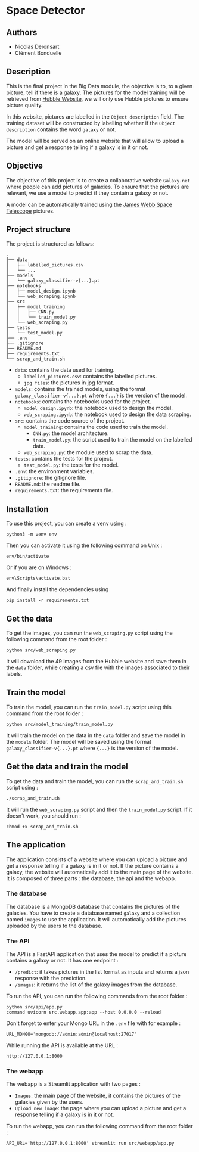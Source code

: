 # Space Detector

## Authors

- Nicolas Deronsart
- Clément Bonduelle

## Description

This is the final project in the Big Data module, the objective is to, to a given picture, tell if there is a galaxy.
The pictures for the model training will be retrieved from [Hubble Website](https://esahubble.org/images/), we will only use Hubble pictures to ensure picture quality.

In this website, pictures are labelled in the `Object description` field. The training dataset will be constructed by labelling whether if the `Object description` contains the word `galaxy` or not.

The model will be served on an online website that will allow to upload a picture and get a response telling if a galaxy is in it or not.

## Objective

The objective of this project is to create a collaborative website `Galaxy.net` where people can add pictures of galaxies. To ensure that the pictures are relevant, we use a model to predict if they contain a galaxy or not.  

A model can be automatically trained using the [James Webb Space Telescope](https://en.wikipedia.org/wiki/James_Webb_Space_Telescope) pictures.

## Project structure

The project is structured as follows:

```
.
├── data
│   ├── labelled_pictures.csv
│   └── ...
├── models
│   └── galaxy_classifier-v{...}.pt
├── notebooks
│   ├── model_design.ipynb
│   └── web_scraping.ipynb
├── src
│   ├── model_training
│   │   ├── CNN.py
│   │   └── train_model.py
│   └── web_scraping.py
├── tests
│   └── test_model.py
├── .env
├── .gitignore
├── README.md
├── requirements.txt
└── scrap_and_train.sh
```

- `data`: contains the data used for training.
    - `labelled_pictures.csv`: contains the labelled pictures.
    - `jpg files`: the pictures in jpg format.
- `models`: contains the trained models, using the format `galaxy_classifier-v{...}.pt` where `{...}` is the version of the model.
- `notebooks`: contains the notebooks used for the project.
    - `model_design.ipynb`: the notebook used to design the model.
    - `web_scraping.ipynb`: the notebook used to design the data scraping.
- `src`: contains the code source of the project.
    - `model_training`: contains the code used to train the model.
        - `CNN.py`: the model architecture.
        - `train_model.py`: the script used to train the model on the labelled data.
    - `web_scraping.py`: the module used to scrap the data.
- `tests`: contains the tests for the project.
    - `test_model.py`: the tests for the model.
- `.env`: the environment variables.
- `.gitignore`: the gitignore file.
- `README.md`: the readme file.
- `requirements.txt`: the requirements file.

## Installation

To use this project, you can create a venv using : 
```
python3 -m venv env
```

Then you can activate it using the following command on Unix : 
```
env/bin/activate
```

Or if you are on Windows :
```
env\Scripts\activate.bat
``` 

And finally install the dependencies using 
```
pip install -r requirements.txt
```

## Get the data

To get the images, you can run the `web_scraping.py` script using the following command from the root folder : 
```
python src/web_scraping.py
``` 
It will download the 49 images from the Hubble website and save them in the `data` folder, while creating a csv file with the images associated to their labels. 

## Train the model

To train the model, you can run the `train_model.py` script using this command from the root folder : 
```
python src/model_training/train_model.py
``` 
It will train the model on the data in the `data` folder and save the model in the `models` folder. The model will be saved using the format `galaxy_classifier-v{...}.pt` where `{...}` is the version of the model.

## Get the data and train the model

To get the data and train the model, you can run the `scrap_and_train.sh` script using :
```
./scrap_and_train.sh
```
It will run the `web_scraping.py` script and then the `train_model.py` script.
If it doesn't work, you should run : 
```
chmod +x scrap_and_train.sh
```

## The application

The application consists of a website where you can upload a picture and get a response telling if a galaxy is in it or not. If the picture contains a galaxy, the website will automatically add it to the main page of the website. It is composed of three parts : the database, the api and the webapp.

### The database

The database is a MongoDB database that contains the pictures of the galaxies.
You have to create a database named `galaxy` and a collection named `images` to use the application.
It will automatically add the pictures uploaded by the users to the database.

### The API

The API is a FastAPI application that uses the model to predict if a picture contains a galaxy or not. It has one endpoint :
- `/predict`: it takes pictures in the list format as inputs and returns a json response with the prediction.
- `/images`: it returns the list of the galaxy images from the database.

To run the API, you can run the following commands from the root folder : 
```
python src/api/app.py
command uvicorn src.webapp.app:app --host 0.0.0.0 --reload
```
Don't forget to enter your Mongo URL in the `.env` file with for example : 
```
URL_MONGO='mongodb://admin:admin@localhost:27017'
```

While running the API is available at the URL : 
```
http://127.0.0.1:8000
```

### The webapp

The webapp is a Streamlit application with two pages :
- `Images`: the main page of the website, it contains the pictures of the galaxies given by the users.
- `Upload new image`: the page where you can upload a picture and get a response telling if a galaxy is in it or not.

To run the webapp, you can run the following command from the root folder : 
```
API_URL='http://127.0.0.1:8000' streamlit run src/webapp/app.py
```

